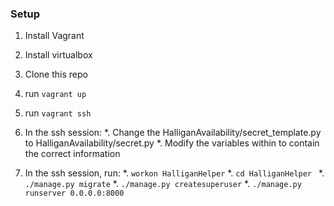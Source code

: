### Setup

1. Install Vagrant
2. Install virtualbox
3. Clone this repo
4. run ```vagrant up```
5. run ```vagrant ssh```
6. In the ssh session:
    *. Change the HalliganAvailability/secret_template.py to HalliganAvailability/secret.py
    *. Modify the variables within to contain the correct information

6. In the ssh session, run:
    *. ```workon HalliganHelper```
    *. ```cd HalliganHelper ```
    *. ```./manage.py migrate```
    *. ```./manage.py createsuperuser```
    *. ```./manage.py runserver 0.0.0.0:8000```

